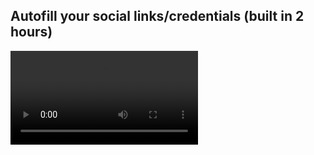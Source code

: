 ## Autofill your social links/credentials (built in 2 hours)

<video controls autoplay>
  <source src="rec.mov" type="video/mov">
  Your browser does not support the video tag.
</video>